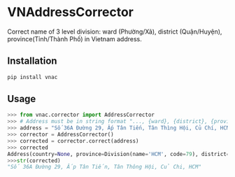 # VNAddressCorrector

Correct name of 3 level division: ward (Phường/Xã), district (Quận/Huyện), province(Tỉnh/Thành Phố) in Vietnam address.

## Installation
```bash
pip install vnac
```
## Usage
```python
>>> from vnac.corrector import AddressCorrector
>>> # Address must be in string format "..., {ward}, {district}, {province}" (split by ',')
>>> address = "Số 36A Đường 29, Ấp Tân Tiến, Tân Thìng Hội, Củ Chí, HCM"
>>> corrector = AddressCorrector()
>>> corrected = corrector.correct(address)
>>> corrected
Address(country=None, province=Division(name='HCM', code=79), district=Division(name='Củ Chi', code=None), ward=Division(name='Tân Thông Hội', code=None), street=Division(name='Số 36A Đường 29, Ấp Tân Tiến', code=None))
>>>str(corrected)
"Số 36A Đường 29, Ấp Tân Tiến, Tân Thông Hội, Củ Chi, HCM"
```
